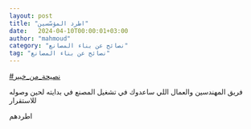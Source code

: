 ```yaml
---
layout: post
title: "اطرد المؤسّسين"
date:   2024-04-10T00:00:01+03:00
author: "mahmoud"
category: "نصائح عن بناء المصانع"
tag: "نصائح عن بناء المصانع"
---
```



[<u>\#نصيحة\_من\_خبير</u>](https://www.facebook.com/hashtag/%D9%86%D8%B5%D9%8A%D8%AD%D8%A9_%D9%85%D9%86_%D8%AE%D8%A8%D9%8A%D8%B1?__eep__=6&__cft__%5b0%5d=AZVeN-2rpi9bpsJ-4UeNUxmtfOjgSgJC-JCQXV21Hu0WVGBbui-0UaOvcOFYXQVmKYZuAcyWWf6FW2QbCRDKInXTU-DS-otPGwX_EeaPGjHtNpLrRtwa_eQOGraifrV56tnzCgj_CzEOjHldTnTT-PzviPF-U_vBK-9nEPgdvWXj5w&__tn__=*NK-R)

فريق المهندسين والعمال اللي ساعدوك في تشغيل المصنع في
بدايته لحين وصوله للاستقرار

اطردهم
